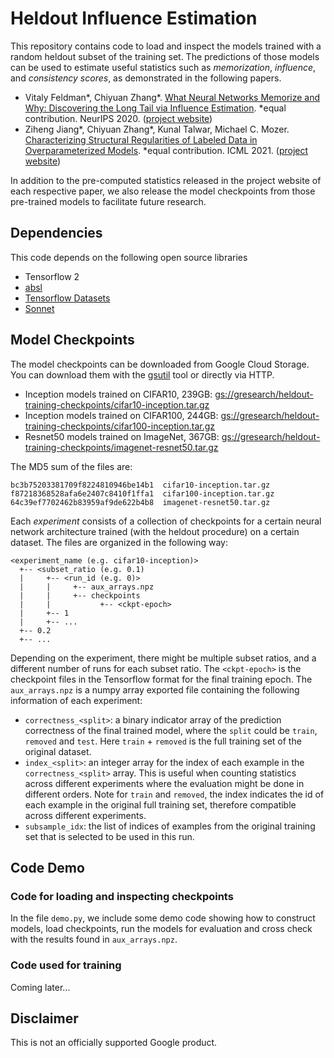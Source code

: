 # Heldout Influence Estimation

This repository contains code to load and inspect the models trained with a random heldout
subset of the training set. The predictions of those models can be used to estimate useful
statistics such as *memorization*, *influence*, and *consistency scores*, as demonstrated
in the following papers.

* Vitaly Feldman*, Chiyuan Zhang*.
  [What Neural Networks Memorize and Why: Discovering the Long Tail via Influence Estimation](https://arxiv.org/abs/2008.03703). *equal contribution. NeurIPS 2020.
  ([project website](https://pluskid.github.io/influence-memorization/))
* Ziheng Jiang*, Chiyuan Zhang*, Kunal Talwar, Michael C. Mozer.
  [Characterizing Structural Regularities of Labeled Data in Overparameterized Models](https://arxiv.org/abs/2002.03206). *equal contribution. ICML 2021.
  ([project website](https://pluskid.github.io/structural-regularity/))

In addition to the pre-computed statistics released in the project website of each respective paper,
we also release the model checkpoints from those pre-trained models to facilitate future research.

## Dependencies

This code depends on the following open source libraries

* Tensorflow 2
* [absl](https://pypi.org/project/absl-py/)
* [Tensorflow Datasets](https://www.tensorflow.org/datasets)
* [Sonnet](https://github.com/deepmind/sonnet)

## Model Checkpoints

The model checkpoints can be downloaded from Google Cloud Storage. You can download them with the
[gsutil](https://cloud.google.com/storage/docs/gsutil) tool or directly via HTTP.

- Inception models trained on CIFAR10, 239GB: [gs://gresearch/heldout-training-checkpoints/cifar10-inception.tar.gz](http://storage.googleapis.com/gresearch/heldout-training-checkpoints/cifar10-inception.tar.gz)
- Inception models trained on CIFAR100, 244GB: [gs://gresearch/heldout-training-checkpoints/cifar100-inception.tar.gz](http://storage.googleapis.com/gresearch/heldout-training-checkpoints/cifar100-inception.tar.gz)
- Resnet50 models trained on ImageNet, 367GB: [gs://gresearch/heldout-training-checkpoints/imagenet-resnet50.tar.gz](http://storage.googleapis.com/gresearch/heldout-training-checkpoints/imagenet-resnet50.tar.gz)

The MD5 sum of the files are:

```
bc3b75203381709f8224810946be14b1  cifar10-inception.tar.gz
f87218368528afa6e2407c8410f1ffa1  cifar100-inception.tar.gz
64c39ef7702462b83959af9de622b4b8  imagenet-resnet50.tar.gz
```

Each *experiment* consists of a collection of checkpoints for a certain neural network architecture 
trained (with the heldout procedure) on a certain dataset. The files are organized in the following way:

```
<experiment_name (e.g. cifar10-inception)>
  +-- <subset_ratio (e.g. 0.1)
  |     +-- <run_id (e.g. 0)>
  |     |     +-- aux_arrays.npz
  |     |     +-- checkpoints
  |     |           +-- <ckpt-epoch>
  |     +-- 1
  |     +-- ...
  +-- 0.2
  +-- ...
```

Depending on the experiment, there might be multiple subset ratios, and a different number
of runs for each subset ratio. The `<ckpt-epoch>` is the checkpoint files in the Tensorflow
format for the final training epoch. The `aux_arrays.npz` is a numpy array exported file
containing the following information of each experiment:

- `correctness_<split>`: a binary indicator array of the prediction correctness of the final
  trained model, where the `split` could be `train`, `removed` and `test`. Here `train` + `removed`
  is the full training set of the original dataset.
- `index_<split>`: an integer array for the index of each example in the `correctness_<split>` array.
  This is useful when counting statistics across different experiments where the evaluation might
  be done in different orders. Note for `train` and `removed`, the index indicates the id of each
  example in the original full training set, therefore compatible across different experiments.
- `subsample_idx`: the list of indices of examples from the original training set that is
  selected to be used in this run.


## Code Demo

### Code for loading and inspecting checkpoints

In the file `demo.py`, we include some demo code showing how to construct models, load checkpoints,
run the models for evaluation and cross check with the results found in `aux_arrays.npz`.

### Code used for training

Coming later...

## Disclaimer

This is not an officially supported Google product.

